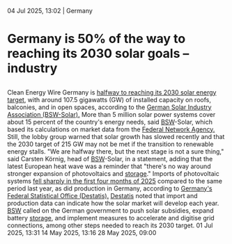 04 Jul 2025, 13:02
| 
Germany
# Germany is 50% of the way to reaching its 2030 solar goals – industry
## 
Clean Energy Wire
Germany is [halfway to reaching its 2030 solar energy target](https://www.solarwirtschaft.de/2025/07/04/gesetzliches-photovoltaik-ziel-2030-erste-haelfte-ist-geschafft/), with around 107.5 gigawatts (GW) of installed capacity on roofs, balconies, and in open spaces, according to the [German Solar Industry Association (BSW-Solar).](https://www.cleanenergywire.org/experts/bsw-german-solar-industry-association)
More than 5 million solar power systems cover about 15 percent of the country's energy needs, said [BSW](https://www.cleanenergywire.org/experts/bsw-sahra-wagenknecht-alliance)-Solar, which based its calculations on market data from the [Federal Network Agency.](https://www.cleanenergywire.org/experts/federal-network-agency-electricity-gas-telecommunications-post-and-railway-0)
Still, the lobby group warned that solar growth has slowed recently and that the 2030 target of 215 GW may not be met if the transition to renewable energy stalls.
"We are halfway there, but the next stage is not a sure thing," said Carsten Körnig, head of [BSW](https://www.cleanenergywire.org/experts/bsw-sahra-wagenknecht-alliance)-Solar, in a statement, adding that the latest European heat wave was a reminder that "there's no way around stronger expansion of photovoltaics and [storage](https://www.cleanenergywire.org/glossary/letter_s#storage)."
Imports of photovoltaic systems [fell sharply in the first four months of 2025](https://www.destatis.de/DE/Presse/Pressemitteilungen/2025/07/PD25_N034_43.html) compared to the same period last year, as did production in Germany, according to [Germany's Federal Statistical Office (Destatis).](https://www.cleanenergywire.org/experts/destatis) [Destatis](https://www.cleanenergywire.org/experts/destatis) noted that import and production data can indicate how the solar market will develop each year. 
[BSW](https://www.cleanenergywire.org/experts/bsw-sahra-wagenknecht-alliance) called on the German government to push solar subsidies, expand battery [storage](https://www.cleanenergywire.org/glossary/letter_s#storage), and implement measures to accelerate and digitise grid connections, among other steps needed to reach its 2030 target.
01 Jul 2025, 13:31
14 May 2025, 13:16
28 May 2025, 09:00